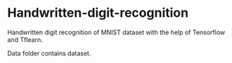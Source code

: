 # Handwritten-digit-recognition
Handwritten digit recognition of MNIST dataset with the help of Tensorflow and Tflearn.


Data folder contains dataset.

